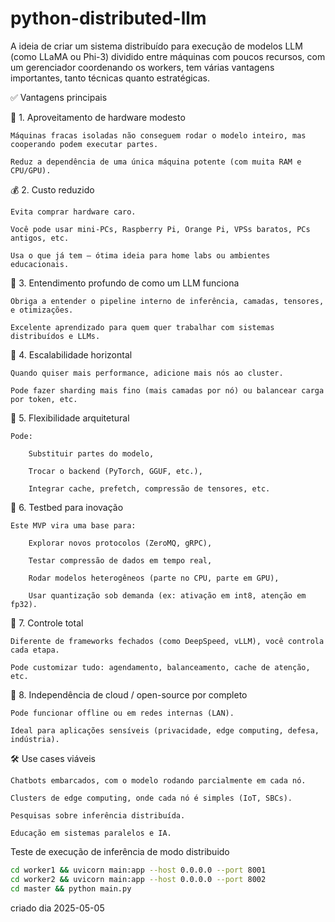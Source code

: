 # python-distributed-llm

A ideia de criar um sistema distribuído para execução de modelos LLM (como LLaMA ou Phi-3) dividido entre máquinas com poucos recursos, com um gerenciador coordenando os workers, tem várias vantagens importantes, tanto técnicas quanto estratégicas.

✅ Vantagens principais

🧩 1. Aproveitamento de hardware modesto

    Máquinas fracas isoladas não conseguem rodar o modelo inteiro, mas cooperando podem executar partes.

    Reduz a dependência de uma única máquina potente (com muita RAM e CPU/GPU).

💰 2. Custo reduzido

    Evita comprar hardware caro.

    Você pode usar mini-PCs, Raspberry Pi, Orange Pi, VPSs baratos, PCs antigos, etc.

    Usa o que já tem — ótima ideia para home labs ou ambientes educacionais.

🧠 3. Entendimento profundo de como um LLM funciona

    Obriga a entender o pipeline interno de inferência, camadas, tensores, e otimizações.

    Excelente aprendizado para quem quer trabalhar com sistemas distribuídos e LLMs.

🚀 4. Escalabilidade horizontal

    Quando quiser mais performance, adicione mais nós ao cluster.

    Pode fazer sharding mais fino (mais camadas por nó) ou balancear carga por token, etc.

🔄 5. Flexibilidade arquitetural

    Pode:

        Substituir partes do modelo,

        Trocar o backend (PyTorch, GGUF, etc.),

        Integrar cache, prefetch, compressão de tensores, etc.

🧪 6. Testbed para inovação

    Este MVP vira uma base para:

        Explorar novos protocolos (ZeroMQ, gRPC),

        Testar compressão de dados em tempo real,

        Rodar modelos heterogêneos (parte no CPU, parte em GPU),

        Usar quantização sob demanda (ex: ativação em int8, atenção em fp32).

🧰 7. Controle total

    Diferente de frameworks fechados (como DeepSpeed, vLLM), você controla cada etapa.

    Pode customizar tudo: agendamento, balanceamento, cache de atenção, etc.

📡 8. Independência de cloud / open-source por completo

    Pode funcionar offline ou em redes internas (LAN).

    Ideal para aplicações sensíveis (privacidade, edge computing, defesa, indústria).

🛠️ Use cases viáveis

    Chatbots embarcados, com o modelo rodando parcialmente em cada nó.

    Clusters de edge computing, onde cada nó é simples (IoT, SBCs).

    Pesquisas sobre inferência distribuída.

    Educação em sistemas paralelos e IA.


Teste de execução de inferência de modo distribuido

```bash
cd worker1 && uvicorn main:app --host 0.0.0.0 --port 8001
cd worker2 && uvicorn main:app --host 0.0.0.0 --port 8002
cd master && python main.py
```

criado dia 2025-05-05